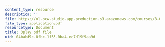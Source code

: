 ```yaml
---
content_type: resource
description: ''
file: https://ol-ocw-studio-app-production.s3.amazonaws.com/courses/8-01sc-classical-mechanics-fall-2016/04babd9c0fbc1f550ba4ec7d19f9aa9d_BPnbq6BobdA.pdf
file_type: application/pdf
resourcetype: Document
title: 3play pdf file
uid: 04babd9c-0fbc-1f55-0ba4-ec7d19f9aa9d
---
```

